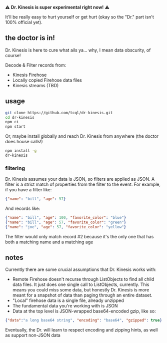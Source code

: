 
⚠️ **Dr. Kinesis is super experimental right now!** ⚠️

It'll be really easy to hurt yourself or get hurt (okay so the "Dr." part isn't 100% official yet).

## the doctor is in!

Dr. Kinesis is here to cure what ails ya... why, I mean data obscurity, of course!

Decode & Filter records from:

- Kinesis Firehose
- Locally copied Firehose data files
- Kinesis streams (TBD)

## usage

```sh
git clone https://github.com/tcql/dr-kinesis.git
cd dr-kinesis
npm ci
npm start
```

Or, maybe install globally and reach Dr. Kinesis from anywhere (the doctor does house calls!)

```sh
npm install -g
dr-kinesis
```


### filtering

Dr. Kinesis assumes your data is JSON, so filters are applied as JSON. A filter is a strict match of properties from the filter to the event. For example, if you have a filter like: 

```json
{"name": "bill", "age": 57}
```

And records like: 

```json
{"name": "bill", "age": 100, "favorite_color": "blue"} 
{"name": "bill", "age": 57, "favorite_color": "green"}
{"name": "joe", "age": 57, "favorite_color": "yellow"}
```

The filter would only match record #2 because it's the only one that has both a matching name and a matching age



## notes

Currently there are some crucial assumptions that Dr. Kinesis works with:

- Remote Firehose doesn't recurse through ListObjects to find all child data files. It just does one single call to ListObjects, currently. This means you could miss some data, but honestly Dr. Kinesis is more meant for a snapshot of data than paging through an entire dataset.
- "Local" firehose data is a single file, already unzipped
- The fundamental data you're working with is JSON
- Data at the top level is JSON-wrapped base64-encoded gzip, like so:
```json
{"data":"a long base64 string", "encoding": "base64", "gzipped": true}
```

Eventually, the Dr. will learn to respect encoding and zipping hints, as well as support non-JSON data
